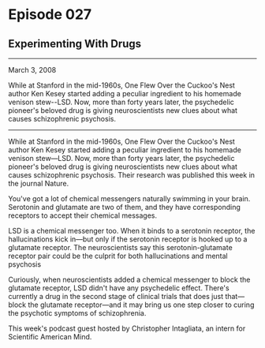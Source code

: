 # Episode 027

## Experimenting With Drugs

---

March 3, 2008

While at Stanford in the mid-1960s, One Flew Over the Cuckoo's Nest author Ken Kesey started adding a peculiar ingredient to his homemade venison stew--LSD. Now, more than forty years later, the psychedelic pioneer's beloved drug is giving neuroscientists new clues about what causes schizophrenic psychosis.

---

While at Stanford in the mid-1960s, One Flew Over the Cuckoo's Nest author Ken Kesey started adding a peculiar ingredient to his homemade venison stew—LSD. Now, more than forty years later, the psychedelic pioneer's beloved drug is giving neuroscientists new clues about what causes schizophrenic psychosis. Their research was published this week in the journal Nature.

You've got a lot of chemical messengers naturally swimming in your brain. Serotonin and glutamate are two of them, and they have corresponding receptors to accept their chemical messages.

LSD is a chemical messenger too. When it binds to a serotonin receptor, the hallucinations kick in—but only if the serotonin receptor is hooked up to a glutamate receptor. The neuroscientists say this serotonin-glutamate receptor pair could be the culprit for both hallucinations and mental psychosis

Curiously, when neuroscientists added a chemical messenger to block the glutamate receptor, LSD didn't have any psychedelic effect. There's currently a drug in the second stage of clinical trials that does just that—block the glutamate receptor—and it may bring us one step closer to curing the psychotic symptoms of schizophrenia.

This week's podcast guest hosted by Christopher Intagliata, an intern for Scientific American Mind.

